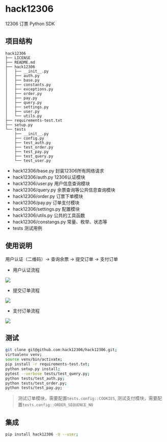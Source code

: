 # hack12306
12306 订票 Python SDK

## 项目结构
```
hack12306
├── LICENSE
├── README.md
├── hack12306
│   ├── __init__.py
│   ├── auth.py
│   ├── base.py
│   ├── constants.py
│   ├── exceptions.py
│   ├── order.py
│   ├── pay.py
│   ├── query.py
│   ├── settings.py
│   ├── user.py
│   └── utils.py
├── requirements-test.txt
├── setup.py
└── tests
    ├── __init__.py
    ├── config.py
    ├── test_auth.py
    ├── test_order.py
    ├── test_pay.py
    ├── test_query.py
    └── test_user.py
```

* hack12306/base.py 封装12306所有网络请求
* hack12306/auth.py 12306认证模块
* hack12306/user.py 用户信息查询模块
* hack12306/query.py 余票查询等公共信息查询模块
* hack12306/order.py 订票下单模块
* hack12306/pay.py 订单支付模块
* hack12306/settings.py 配置模块
* hack12306/utils.py 公共的工具函数
* hack12306/constangs.py 常量、枚举、状态等
* tests 测试用例

## 使用说明

用户认证（二维码）-> 查询余票 -> 提交订单 -> 支付订单

* 用户认证流程

![](http://processon.com/chart_image/5c2c2b92e4b0fa03ce872c0b.png)

* 提交订单流程

![](http://processon.com/chart_image/5c32a837e4b048f108c44b77.png)

* 支付订单流程

![](http://processon.com/chart_image/5c32a9a1e4b048f108c44d6f.png)

## 测试

```sh
git clone git@github.com:hack12306/hack12306.git;
virtualenv venv;
source venv/bin/activate;
pip install -r requirements-test.txt;
python setup.py install;
pytest --verbose tests/test_query.py;
python tests/test_auth.py;
python tests/test_order.py;
python tests/test_pay.py;
```
> 测试订单模块，需要配置`tests.config::COOKIES`, 测试支付模块，需要配置`tests.config::ORDER_SEQUENCE_NO`

## 集成

```sh
pip install hack12306 -U --user;
```